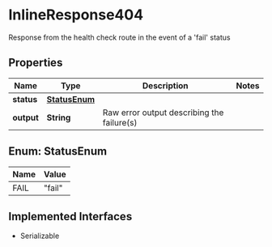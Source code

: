 

# InlineResponse404

Response from the health check route in the event of a 'fail' status

## Properties

Name | Type | Description | Notes
------------ | ------------- | ------------- | -------------
**status** | [**StatusEnum**](#StatusEnum) |  | 
**output** | **String** | Raw error output describing the failure(s) | 



## Enum: StatusEnum

Name | Value
---- | -----
FAIL | &quot;fail&quot;


## Implemented Interfaces

* Serializable


